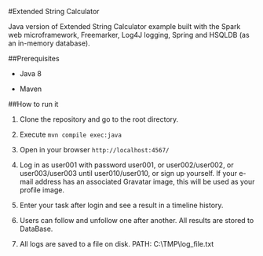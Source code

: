#Extended String Calculator

Java version of Extended String Calculator example built with the Spark web microframework, Freemarker, Log4J logging, Spring and HSQLDB (as an in-memory database).

##Prerequisites

- Java 8

- Maven

##How to run it

1. Clone the repository and go to the root directory.

2. Execute `mvn compile exec:java`

3. Open in your browser `http://localhost:4567/`

4. Log in as user001 with password user001, or user002/user002, or user003/user003 until user010/user010, or sign up yourself. If your e-mail address has an associated Gravatar image, this will be used as your profile image.

5. Enter your task after login and see a result in a timeline history. 
 
7. Users can follow and unfollow one after another. All results are stored to DataBase.

8. All logs are saved to a file on disk. PATH:  C:\TMP\log_file.txt


